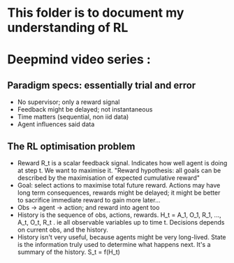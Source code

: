 # This folder is to document my understanding of RL

# Deepmind video series :

## Paradigm specs: essentially trial and error
- No supervisor; only a reward signal
- Feedback might be delayed; not instantaneous
- Time matters (sequential, non iid data)
- Agent influences said data

## The RL optimisation problem
- Reward R_t is a scalar feedback signal. Indicates how well agent is doing at step t. We want to maximise it. "Reward hypothesis: all goals can be described by the maximisation of expected cumulative reward"
- Goal: select actions to maximise total future reward. Actions may have long term consequences, rewards might be delayed; it might be better to sacrifice immediate reward to gain more later...
- Obs -> agent -> action; and reward into agent too
- History is the sequence of obs, actions, rewards. H_t = A_1, O_1, R_1, ..., A_t, O_t, R_t . ie all observable variables up to time t. Decisions depends on current obs, and the history.
- History isn't very useful, because agents might be very long-lived. State is the information truly used to determine what happens next. It's a summary of the history. S_t = f(H_t)
